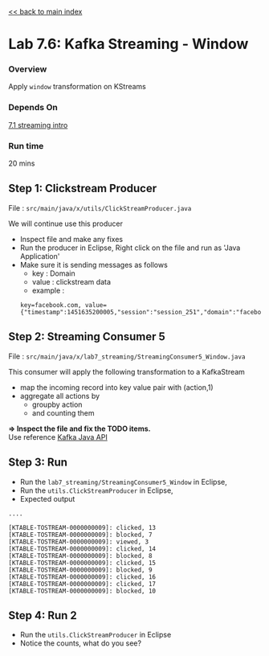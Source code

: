 <link rel='stylesheet' href='../assets/css/main.css'/>

[<< back to main index](../README.md)

# Lab 7.6: Kafka Streaming - Window

### Overview
Apply `window` transformation on KStreams

### Depends On
[7.1 streaming intro](7.1-streaming-intro.md)

### Run time
20 mins


## Step 1: Clickstream Producer
File : `src/main/java/x/utils/ClickStreamProducer.java`  

We will  continue use this producer
* Inspect file and make any fixes
* Run the producer in Eclipse, Right click on the file and run as 'Java Application'
* Make sure it is sending messages as follows
  - key : Domain
  - value : clickstream data
  - example  :
  ```
  key=facebook.com, value={"timestamp":1451635200005,"session":"session_251","domain":"facebook.com","cost":91,"user":"user_16","campaign":"campaign_5","ip":"ip_67","action":"clicked"}
  ```

## Step 2:  Streaming Consumer 5
File : `src/main/java/x/lab7_streaming/StreamingConsumer5_Window.java`

This consumer will apply the following transformation to a KafkaStream
- map the incoming record into key value pair with (action,1)
- aggregate all actions by
    - groupby action
    - and counting them


**=> Inspect the file and fix the TODO items.**  
Use reference [Kafka Java API](https://kafka.apache.org/0102/javadoc/index.html)



## Step 3: Run
* Run the `lab7_streaming/StreamingConsumer5_Window` in Eclipse,
* Run the `utils.ClickStreamProducer` in Eclipse,
* Expected output


```console
....

[KTABLE-TOSTREAM-0000000009]: clicked, 13
[KTABLE-TOSTREAM-0000000009]: blocked, 7
[KTABLE-TOSTREAM-0000000009]: viewed, 3
[KTABLE-TOSTREAM-0000000009]: clicked, 14
[KTABLE-TOSTREAM-0000000009]: blocked, 8
[KTABLE-TOSTREAM-0000000009]: clicked, 15
[KTABLE-TOSTREAM-0000000009]: blocked, 9
[KTABLE-TOSTREAM-0000000009]: clicked, 16
[KTABLE-TOSTREAM-0000000009]: clicked, 17
[KTABLE-TOSTREAM-0000000009]: blocked, 10
```


## Step 4: Run 2
* Run the `utils.ClickStreamProducer` in Eclipse
* Notice the counts, what do you see?
